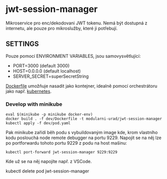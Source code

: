 # jwt-session-manager

Mikroservice pro enc/dekodovani JWT tokenu.
Nemá být dostupná z internetu, ale pouze pro mikroslužby, které ji potřebují.

## SETTINGS

Pouze pomocí ENVIRONMENT VARIABLES, jsou samovysvětlující:
- PORT=3000 (default 3000)
- HOST=0.0.0.0 (default localhost)
- SERVER_SECRET=superSecretString

[Dockerfile](Dockerfile) umožňuje nasadit jako kontejner,
idealně pomocí orchestrátoru jako např. [kubernetes](https://kubernetes.io/).

### Develop with minikube

```
eval $(minikube -p minikube docker-env)
docker build . -f dev/Dockerfile -t modularni-urad/jwt-session-manager
kubectl apply -f dev/pod.yaml
```

Pak minikube zařídí běh podu s vybuildovaným image kde, krom vlastního kodu
poslouchá node remote debugger na portu 9229.
Napojit se na něj lze po portforwardu tohoto portu 9229 z podu na host mašinu:
```
kubectl port-forward jwt-session-manager 9229:9229
```
Kde už se na něj napojíte např. z VSCode.

kubectl delete pod jwt-session-manager
